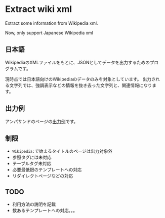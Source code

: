 # Extract wiki xml　 

Extract some information from Wikipedia xml.

Now, only support Japanese Wikipedia xml

## 日本語

WikipediaのXMLファイルをもとに、JSONとしてデータを出力するためのプログラムです。

現時点では日本語向けのWikipediaのデータのみを対象としています。
出力される文字列では、強調表示などの情報を抜き去った文字列と、関連情報になります。

## 出力例

アンパサンドのページの[出力例](./output_example.md)です。

## 制限

* `Wikipedia:`で始まるタイトルのページは出力対象外
* 参照タグには未対応
* テーブルタグ未対応
* 必要最低限のテンプレートへの対応
* リダイレクトページなどの対応

## TODO

* 利用方法の説明を記載
* 数あるテンプレートへの対応。。。
